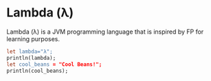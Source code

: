 # Lambda (λ)
Lambda (λ) is a JVM programming language that is inspired by FP for learning purposes.

```l
let lambda="λ";
println(lambda);
let cool_beans = "Cool Beans!";
println(cool_beans);
```